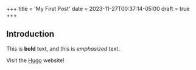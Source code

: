 +++
title = 'My First Post'
date = 2023-11-27T00:37:14-05:00
draft = true
+++
## Introduction

This is **bold** text, and this is *emphasized* text.

Visit the [Hugo](https://gohugo.io) website!